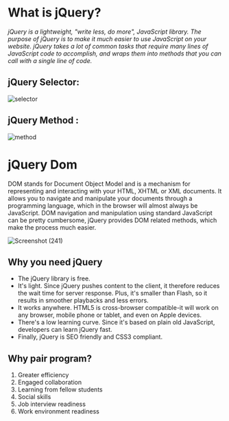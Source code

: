 # What is jQuery? 

_jQuery is a lightweight, "write less, do more", JavaScript library. The purpose of jQuery is to make it much easier to use JavaScript on your website. jQuery takes a lot of common tasks that require many lines of JavaScript code to accomplish, and wraps them into methods that you can call with a single line of code._ 

## jQuery Selector:
![selector](https://i.pinimg.com/originals/f1/41/b0/f141b0fa207ba998e0b26de8c8503cd1.jpg)

## jQuery Method :
![method](https://i.vimeocdn.com/video/564798258_640.jpg)

# jQuery Dom

DOM stands for Document Object Model and is a mechanism for representing and interacting with your HTML, XHTML or XML documents. It allows you to navigate and manipulate your documents through a programming language, which in the browser will almost always be JavaScript. DOM navigation and manipulation using standard JavaScript can be pretty cumbersome,  jQuery provides DOM related methods, which make the process much easier.

![Screenshot (241)](https://user-images.githubusercontent.com/70090232/96405770-af87e080-11e6-11eb-873a-e52da3bb2c88.png)


## Why you need jQuery


-  The jQuery library is free.
- It's light. Since jQuery pushes content to the client, it therefore reduces the wait time for server response. Plus, it's smaller than Flash, so it results in smoother playbacks and less errors.
- It works anywhere. HTML5 is cross-browser compatible-it will work on any browser, mobile phone or tablet, and even on Apple devices.
- There's a low learning curve. Since it's based on plain old JavaScript, developers can learn jQuery fast.
- Finally, jQuery is SEO friendly and CSS3 compliant.

## Why pair program?
1. Greater efficiency
2. Engaged collaboration
3. Learning from fellow students
4. Social skills
5. Job interview readiness
6. Work environment readiness

